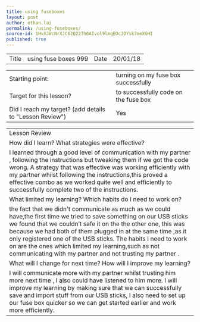 ```yaml
---
title: using fuseboxes
layout: post
author: ethan.lai
permalink: /using-fuseboxes/
source-id: 1HvXJWcNrXJC62Q227h0AIvol9lmqEOcJDYsk7meXGHI
published: true
---
```

<table>
  <tr>
    <td>Title </td>
    <td>using fuse boxes 999</td>
    <td>Date </td>
    <td>20/01/18</td>
  </tr>
</table>


<table>
  <tr>
    <td>Starting point:</td>
    <td>turning on my fuse box successfully</td>
  </tr>
  <tr>
    <td>Target for this lesson?</td>
    <td>to successfully code on the fuse box</td>
  </tr>
  <tr>
    <td>Did I reach my target? 
(add details to "Lesson Review")</td>
    <td> Yes </td>
  </tr>
</table>


<table>
  <tr>
    <td>Lesson Review</td>
  </tr>
  <tr>
    <td>How did I learn? What strategies were effective? </td>
  </tr>
  <tr>
    <td>I learned through a good level of communication with my partner , following the instructions but tweaking them if we got the code wrong.
A strategy that was effective was working efficiently with my partner whilst following the instructions,this proved a effective combo as we worked quite well and efficiently to successfully complete two of the instructions.</td>
  </tr>
  <tr>
    <td>What limited my learning? Which habits do I need to work on? </td>
  </tr>
  <tr>
    <td>the fact that we didn't communicate as much as we could have,the first time we tried to save something on our USB sticks we found that we couldn’t safe it on the the other one, this was because we had both of them plugged in at the same time ,as it only registered one of the USB sticks.
The habits I need to work on are the ones which limited my learning,such as not communicating with my partner and not trusting my partner .</td>
  </tr>
  <tr>
    <td>What will I change for next time? How will I improve my learning?</td>
  </tr>
  <tr>
    <td>I will communicate more with my partner whilst trusting him more next time , I also could have listened to him more.
I will improve my learning by making sure that we can successfully save and import stuff from our USB sticks, I also need to set up our fuse box quicker so we can get started earlier and work more efficiently.</td>
  </tr>
</table>


